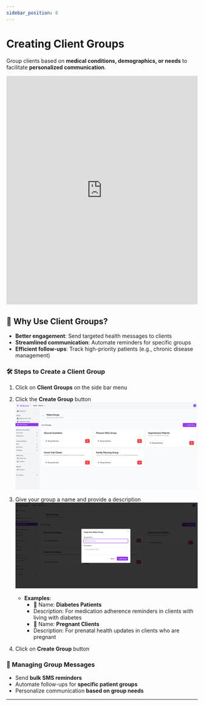 ```yaml
---
sidebar_position: 6
---
```


# Creating Client Groups  

Group clients based on **medical conditions, demographics, or needs** to facilitate **personalized communication**.

<iframe src="https://www.loom.com/embed/ce2e5888dd824871ab5c921ee135d34f?sid=815384af-8f77-450e-8812-dc7012e0f05b"
width="100%" height="600" frameborder="0" webkitallowfullscreen mozallowfullscreen allowfullscreen 
></iframe>


## 👥 Why Use Client Groups?  

- **Better engagement**: Send targeted health messages to clients  
- **Streamlined communication**: Automate reminders for specific groups  
- **Efficient follow-ups**: Track high-priority patients (e.g., chronic disease management)  


### 🛠️ Steps to Create a Client Group  

1. Click on **Client Groups** on the side bar menu  
2. Click the **Create Group** button 
![Client Groups](/img/screenshots/client-groups.png) 

3. Give your group a name and provide a description  
 ![Create Group](/img/screenshots/create-new-client-group.png)
   - **Examples**:  
     - 📌 Name: **Diabetes Patients** 
     - Description: For medication adherence reminders in clients with living with diabetes  
     - 📌 Name: **Pregnant Clients** 
     - Description: For prenatal health updates in clients who are pregnant  
3. Click on **Create Group** button  


### 🎯 Managing Group Messages  

- Send **bulk SMS reminders**  
- Automate follow-ups for **specific patient groups**  
- Personalize communication **based on group needs**  

---
